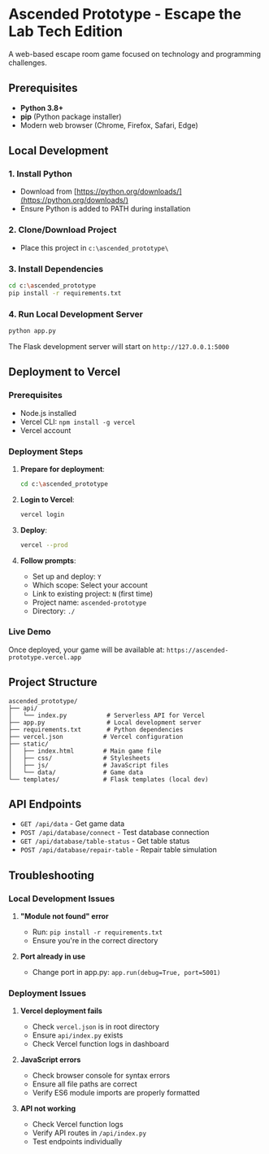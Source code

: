 # Ascended Prototype - Escape the Lab Tech Edition

A web-based escape room game focused on technology and programming challenges.

## Prerequisites

- **Python 3.8+**
- **pip** (Python package installer)
- Modern web browser (Chrome, Firefox, Safari, Edge)

## Local Development

### 1. Install Python
- Download from [https://python.org/downloads/](https://python.org/downloads/)
- Ensure Python is added to PATH during installation

### 2. Clone/Download Project
- Place this project in `c:\ascended_prototype\`

### 3. Install Dependencies
```bash
cd c:\ascended_prototype
pip install -r requirements.txt
```

### 4. Run Local Development Server
```bash
python app.py
```
The Flask development server will start on `http://127.0.0.1:5000`

## Deployment to Vercel

### Prerequisites
- Node.js installed
- Vercel CLI: `npm install -g vercel`
- Vercel account

### Deployment Steps

1. **Prepare for deployment**:
   ```bash
   cd c:\ascended_prototype
   ```

2. **Login to Vercel**:
   ```bash
   vercel login
   ```

3. **Deploy**:
   ```bash
   vercel --prod
   ```

4. **Follow prompts**:
   - Set up and deploy: `Y`
   - Which scope: Select your account
   - Link to existing project: `N` (first time)
   - Project name: `ascended-prototype`
   - Directory: `./`

### Live Demo
Once deployed, your game will be available at: `https://ascended-prototype.vercel.app`

## Project Structure
```
ascended_prototype/
├── api/
│   └── index.py           # Serverless API for Vercel
├── app.py                 # Local development server
├── requirements.txt       # Python dependencies
├── vercel.json           # Vercel configuration
├── static/
│   ├── index.html        # Main game file
│   ├── css/              # Stylesheets
│   ├── js/               # JavaScript files
│   └── data/             # Game data
└── templates/            # Flask templates (local dev)
```

## API Endpoints
- `GET /api/data` - Get game data
- `POST /api/database/connect` - Test database connection
- `GET /api/database/table-status` - Get table status
- `POST /api/database/repair-table` - Repair table simulation

## Troubleshooting

### Local Development Issues

1. **"Module not found" error**
   - Run: `pip install -r requirements.txt`
   - Ensure you're in the correct directory

2. **Port already in use**
   - Change port in app.py: `app.run(debug=True, port=5001)`

### Deployment Issues

1. **Vercel deployment fails**
   - Check `vercel.json` is in root directory
   - Ensure `api/index.py` exists
   - Check Vercel function logs in dashboard

2. **JavaScript errors**
   - Check browser console for syntax errors
   - Ensure all file paths are correct
   - Verify ES6 module imports are properly formatted

3. **API not working**
   - Check Vercel function logs
   - Verify API routes in `/api/index.py`
   - Test endpoints individually
